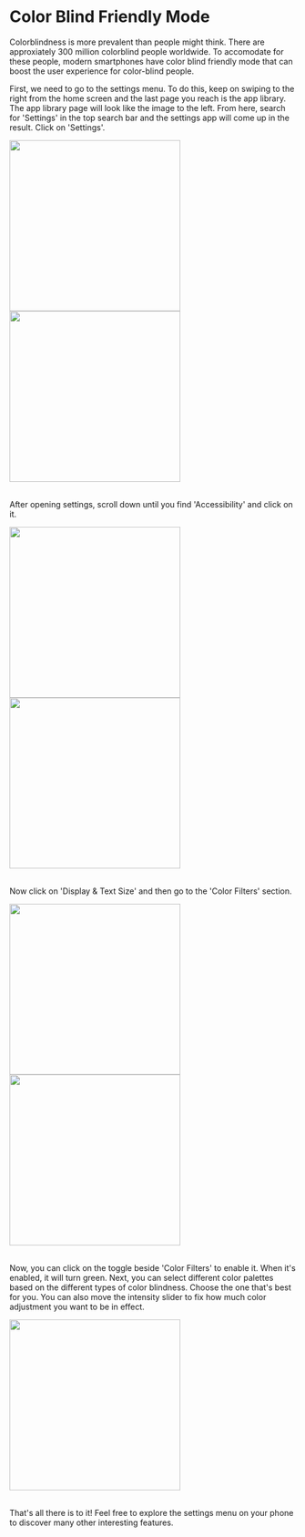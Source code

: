# Color Blind Friendly Mode

Colorblindness is more prevalent than people might think. There are approxiately 300 million colorblind people worldwide. To accomodate for these people, modern smartphones have color blind friendly mode that can boost the user experience for color-blind people.

First, we need to go to the settings menu. To do this, keep on swiping to the right from the home screen and the last page you reach is the app library. The app library page will look like the image to the left. From here, search for 'Settings' in the top search bar and the settings app will come up in the result. Click on 'Settings'.

<img src="app_library.jpg" width="300">
<img src="search_settings.jpg" width="300">
<br></br>

After opening settings, scroll down until you find 'Accessibility' and click on it.

<img src="settings_front.jpg" width="300">
<img src="accessibility.jpg" width="300">
<br></br>

Now click on 'Display & Text Size' and then go to the 'Color Filters' section.

<img src="display_text_size.jpg" width="300">
<img src="color_filter.jpg" width="300">
<br></br>

Now, you can click on the toggle beside 'Color Filters' to enable it. When it's enabled, it will turn green. Next, you can select different color palettes based on the different types of color blindness. Choose the one that's best for you. You can also move the intensity slider to fix how much color adjustment you want to be in effect.

<img src="choose_color.jpg" width="300">
<br></br>

That's all there is to it! Feel free to explore the settings menu on your phone to discover many other interesting features.
